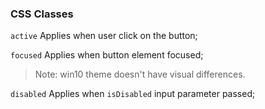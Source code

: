 ### CSS Classes

`active` Applies when user click on the button;

`focused` Applies when button element focused;
> Note: win10 theme doesn't have visual differences.

`disabled` Applies when `isDisabled` input parameter passed;
